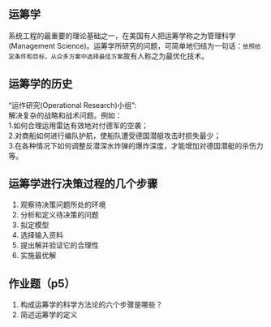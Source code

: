 ## 运筹学

系统工程的最重要的理论基础之一，在美国有人把运筹学称之为管理科学(Management Science)。运筹学所研究的问题，可简单地归结为一句话：`依照给定条件和目标，从众多方案中选择最佳方案`故有人称之为最优化技术。

## 运筹学的历史

“运作研究(Operational Research)小组”:  
解决复杂的战略和战术问题。例如：  
1.如何合理运用雷达有效地对付德军的空袭；  
2.对商船如何进行编队护航，使船队遭受德国潜艇攻击时损失最少；  
3.在各种情况下如何调整反潜深水炸弹的爆炸深度，才能增加对德国潜艇的杀伤力等。

## 运筹学进行决策过程的几个步骤

1. 观察待决策问题所处的环境
2. 分析和定义待决策的问题
3. 拟定模型
4. 选择输入资料
5. 提出解并验证它的合理性
6. 实施最优解

## 作业题（p5）

1. 构成运筹学的科学方法论的六个步骤是哪些？
2. 简述运筹学的定义
